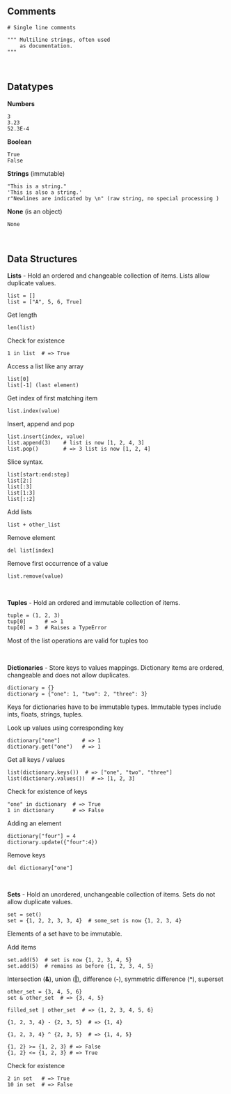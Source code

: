 ## Comments

```
# Single line comments
```
```
""" Multiline strings, often used
    as documentation.
"""
```

<br>

## Datatypes

__Numbers__
```
3
3.23
52.3E-4
```

__Boolean__
```
True
False
```

__Strings__ (immutable)
```
"This is a string."
'This is also a string.'
r"Newlines are indicated by \n" (raw string, no special processing )
```

__None__ (is an object)
```
None
```

<br>

## Data Structures

__Lists__ - Hold an ordered and changeable collection of items. Lists allow duplicate values.
```
list = []
list = ["A", 5, 6, True]
```

Get length
```
len(list)
```

Check for existence
```
1 in list  # => True
```

Access a list like any array
```
list[0]
list[-1] (last element)
```

Get index of first matching item
```
list.index(value)
```

Insert, append and pop
```
list.insert(index, value)
list.append(3)    # list is now [1, 2, 4, 3]
list.pop()        # => 3 list is now [1, 2, 4]
```

Slice syntax.
```
list[start:end:step]
list[2:]
list[:3]
list[1:3]
list[::2]
```

Add lists
```
list + other_list
```

Remove element
```
del list[index]
```

Remove first occurrence of a value
```
list.remove(value)
```

<br>

__Tuples__ -  Hold an ordered and immutable collection of items.
```
tuple = (1, 2, 3)
tup[0]      # => 1
tup[0] = 3  # Raises a TypeError
```

Most of the list operations are valid for tuples too

<br>


__Dictionaries__ - Store keys to values mappings. Dictionary items are ordered, changeable and does not allow duplicates.
```
dictionary = {}
dictionary = {"one": 1, "two": 2, "three": 3}
```

Keys for dictionaries have to be immutable types.
Immutable types include ints, floats, strings, tuples.

Look up values using corresponding key
```
dictionary["one"]       # => 1
dictionary.get("one")   # => 1
```

Get all keys / values
```
list(dictionary.keys())  # => ["one", "two", "three"]
list(dictionary.values())  # => [1, 2, 3]
```

Check for existence of keys
```
"one" in dictionary  # => True
1 in dictionary      # => False
```

Adding an element
```
dictionary["four"] = 4
dictionary.update({"four":4})
```

Remove keys
```
del dictionary["one"]
```

<br>

__Sets__ - Hold an unordered, unchangeable collection of items. Sets do not allow duplicate values.
```
set = set()
set = {1, 2, 2, 3, 3, 4}  # some_set is now {1, 2, 3, 4}
```

Elements of a set have to be immutable.

Add items
```
set.add(5)  # set is now {1, 2, 3, 4, 5}
set.add(5)  # remains as before {1, 2, 3, 4, 5}
```

Intersection (__&__), union (__|__), difference (__-__), symmetric difference (__^__), superset
```
other_set = {3, 4, 5, 6}
set & other_set  # => {3, 4, 5}

filled_set | other_set  # => {1, 2, 3, 4, 5, 6}

{1, 2, 3, 4} - {2, 3, 5}  # => {1, 4}

{1, 2, 3, 4} ^ {2, 3, 5}  # => {1, 4, 5}

{1, 2} >= {1, 2, 3} # => False
{1, 2} <= {1, 2, 3} # => True
```

Check for existence
```
2 in set   # => True
10 in set  # => False
```
